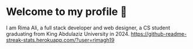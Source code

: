 # Welcome to my profile 👋


I am Rima Ali, a full stack developer and web designer, a CS student graduating from King Abdulaziz University in 2024.
[](https://github-readme-streak-stats.herokuapp.com/?user=rimagh19)https://github-readme-streak-stats.herokuapp.com/?user=rimagh19
